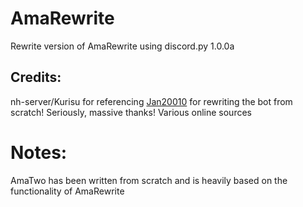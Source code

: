 # AmaRewrite

Rewrite version of AmaRewrite using discord.py 1.0.0a

## Credits:

nh-server/Kurisu for referencing
[Jan20010](https://github.com/Jan200101) for rewriting the bot from scratch! Seriously, massive thanks!
Various online sources

# Notes:

AmaTwo has been written from scratch and is heavily based on the functionality of AmaRewrite
